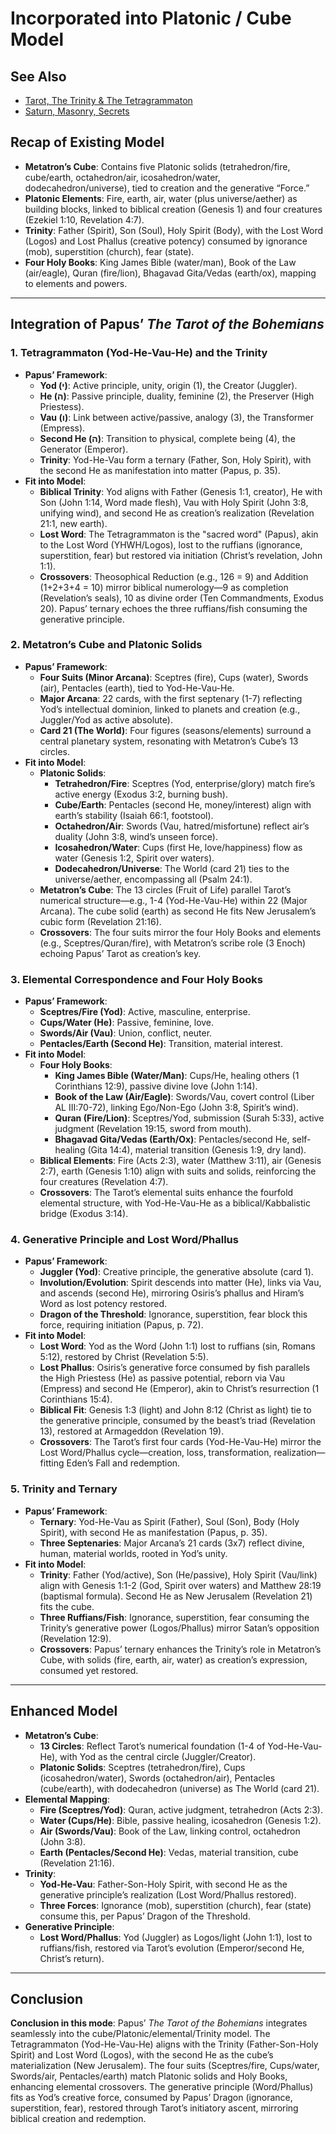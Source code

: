 # Incorporated into Platonic / Cube Model
## See Also
- [Tarot, The Trinity & The Tetragrammaton](https://github.com/theofficialurban/public-notes/wiki/Tarot,-The-Trinity-&-The-Tetragrammaton)
- [Saturn, Masonry, Secrets](https://github.com/theofficialurban/public-notes/wiki/Saturn,-Masonry,-Secrets)
## **Recap of Existing Model**
- **Metatron’s Cube**: Contains five Platonic solids (tetrahedron/fire, cube/earth, octahedron/air, icosahedron/water, dodecahedron/universe), tied to creation and the generative “Force.”
- **Platonic Elements**: Fire, earth, air, water (plus universe/aether) as building blocks, linked to biblical creation (Genesis 1) and four creatures (Ezekiel 1:10, Revelation 4:7).
- **Trinity**: Father (Spirit), Son (Soul), Holy Spirit (Body), with the Lost Word (Logos) and Lost Phallus (creative potency) consumed by ignorance (mob), superstition (church), fear (state).
- **Four Holy Books**: King James Bible (water/man), Book of the Law (air/eagle), Quran (fire/lion), Bhagavad Gita/Vedas (earth/ox), mapping to elements and powers.

---

## **Integration of Papus’ *The Tarot of the Bohemians***

### **1. Tetragrammaton (Yod-He-Vau-He) and the Trinity**
- **Papus’ Framework**:  
  - **Yod (י)**: Active principle, unity, origin (1), the Creator (Juggler).  
  - **He (ה)**: Passive principle, duality, feminine (2), the Preserver (High Priestess).  
  - **Vau (ו)**: Link between active/passive, analogy (3), the Transformer (Empress).  
  - **Second He (ה)**: Transition to physical, complete being (4), the Generator (Emperor).  
  - **Trinity**: Yod-He-Vau form a ternary (Father, Son, Holy Spirit), with the second He as manifestation into matter (Papus, p. 35).  
- **Fit into Model**:  
  - **Biblical Trinity**: Yod aligns with Father (Genesis 1:1, creator), He with Son (John 1:14, Word made flesh), Vau with Holy Spirit (John 3:8, unifying wind), and second He as creation’s realization (Revelation 21:1, new earth).  
  - **Lost Word**: The Tetragrammaton is the "sacred word" (Papus), akin to the Lost Word (YHWH/Logos), lost to the ruffians (ignorance, superstition, fear) but restored via initiation (Christ’s revelation, John 1:1).  
  - **Crossovers**: Theosophical Reduction (e.g., 126 = 9) and Addition (1+2+3+4 = 10) mirror biblical numerology—9 as completion (Revelation’s seals), 10 as divine order (Ten Commandments, Exodus 20). Papus’ ternary echoes the three ruffians/fish consuming the generative principle.

### **2. Metatron’s Cube and Platonic Solids**
- **Papus’ Framework**:  
  - **Four Suits (Minor Arcana)**: Sceptres (fire), Cups (water), Swords (air), Pentacles (earth), tied to Yod-He-Vau-He.  
  - **Major Arcana**: 22 cards, with the first septenary (1-7) reflecting Yod’s intellectual dominion, linked to planets and creation (e.g., Juggler/Yod as active absolute).  
  - **Card 21 (The World)**: Four figures (seasons/elements) surround a central planetary system, resonating with Metatron’s Cube’s 13 circles.  
- **Fit into Model**:  
  - **Platonic Solids**:  
    - **Tetrahedron/Fire**: Sceptres (Yod, enterprise/glory) match fire’s active energy (Exodus 3:2, burning bush).  
    - **Cube/Earth**: Pentacles (second He, money/interest) align with earth’s stability (Isaiah 66:1, footstool).  
    - **Octahedron/Air**: Swords (Vau, hatred/misfortune) reflect air’s duality (John 3:8, wind’s unseen force).  
    - **Icosahedron/Water**: Cups (first He, love/happiness) flow as water (Genesis 1:2, Spirit over waters).  
    - **Dodecahedron/Universe**: The World (card 21) ties to the universe/aether, encompassing all (Psalm 24:1).  
  - **Metatron’s Cube**: The 13 circles (Fruit of Life) parallel Tarot’s numerical structure—e.g., 1-4 (Yod-He-Vau-He) within 22 (Major Arcana). The cube solid (earth) as second He fits New Jerusalem’s cubic form (Revelation 21:16).  
  - **Crossovers**: The four suits mirror the four Holy Books and elements (e.g., Sceptres/Quran/fire), with Metatron’s scribe role (3 Enoch) echoing Papus’ Tarot as creation’s key.

### **3. Elemental Correspondence and Four Holy Books**
- **Papus’ Framework**:  
  - **Sceptres/Fire (Yod)**: Active, masculine, enterprise.  
  - **Cups/Water (He)**: Passive, feminine, love.  
  - **Swords/Air (Vau)**: Union, conflict, neuter.  
  - **Pentacles/Earth (Second He)**: Transition, material interest.  
- **Fit into Model**:  
  - **Four Holy Books**:  
    - **King James Bible (Water/Man)**: Cups/He, healing others (1 Corinthians 12:9), passive divine love (John 1:14).  
    - **Book of the Law (Air/Eagle)**: Swords/Vau, covert control (Liber AL III:70-72), linking Ego/Non-Ego (John 3:8, Spirit’s wind).  
    - **Quran (Fire/Lion)**: Sceptres/Yod, submission (Surah 5:33), active judgment (Revelation 19:15, sword from mouth).  
    - **Bhagavad Gita/Vedas (Earth/Ox)**: Pentacles/second He, self-healing (Gita 14:4), material transition (Genesis 1:9, dry land).  
  - **Biblical Elements**: Fire (Acts 2:3), water (Matthew 3:11), air (Genesis 2:7), earth (Genesis 1:10) align with suits and solids, reinforcing the four creatures (Revelation 4:7).  
  - **Crossovers**: The Tarot’s elemental suits enhance the fourfold elemental structure, with Yod-He-Vau-He as a biblical/Kabbalistic bridge (Exodus 3:14).

### **4. Generative Principle and Lost Word/Phallus**
- **Papus’ Framework**:  
  - **Juggler (Yod)**: Creative principle, the generative absolute (card 1).  
  - **Involution/Evolution**: Spirit descends into matter (He), links via Vau, and ascends (second He), mirroring Osiris’s phallus and Hiram’s Word as lost potency restored.  
  - **Dragon of the Threshold**: Ignorance, superstition, fear block this force, requiring initiation (Papus, p. 72).  
- **Fit into Model**:  
  - **Lost Word**: Yod as the Word (John 1:1) lost to ruffians (sin, Romans 5:12), restored by Christ (Revelation 5:5).  
  - **Lost Phallus**: Osiris’s generative force consumed by fish parallels the High Priestess (He) as passive potential, reborn via Vau (Empress) and second He (Emperor), akin to Christ’s resurrection (1 Corinthians 15:4).  
  - **Biblical Fit**: Genesis 1:3 (light) and John 8:12 (Christ as light) tie to the generative principle, consumed by the beast’s triad (Revelation 13), restored at Armageddon (Revelation 19).  
  - **Crossovers**: The Tarot’s first four cards (Yod-He-Vau-He) mirror the Lost Word/Phallus cycle—creation, loss, transformation, realization—fitting Eden’s Fall and redemption.

### **5. Trinity and Ternary**
- **Papus’ Framework**:  
  - **Ternary**: Yod-He-Vau as Spirit (Father), Soul (Son), Body (Holy Spirit), with second He as manifestation (Papus, p. 35).  
  - **Three Septenaries**: Major Arcana’s 21 cards (3x7) reflect divine, human, material worlds, rooted in Yod’s unity.  
- **Fit into Model**:  
  - **Trinity**: Father (Yod/active), Son (He/passive), Holy Spirit (Vau/link) align with Genesis 1:1-2 (God, Spirit over waters) and Matthew 28:19 (baptismal formula). Second He as New Jerusalem (Revelation 21) fits the cube.  
  - **Three Ruffians/Fish**: Ignorance, superstition, fear consuming the Trinity’s generative power (Logos/Phallus) mirror Satan’s opposition (Revelation 12:9).  
  - **Crossovers**: Papus’ ternary enhances the Trinity’s role in Metatron’s Cube, with solids (fire, earth, air, water) as creation’s expression, consumed yet restored.

---

## **Enhanced Model**
- **Metatron’s Cube**:  
  - **13 Circles**: Reflect Tarot’s numerical foundation (1-4 of Yod-He-Vau-He), with Yod as the central circle (Juggler/Creator).  
  - **Platonic Solids**: Sceptres (tetrahedron/fire), Cups (icosahedron/water), Swords (octahedron/air), Pentacles (cube/earth), with dodecahedron (universe) as The World (card 21).  
- **Elemental Mapping**:  
  - **Fire (Sceptres/Yod)**: Quran, active judgment, tetrahedron (Acts 2:3).  
  - **Water (Cups/He)**: Bible, passive healing, icosahedron (Genesis 1:2).  
  - **Air (Swords/Vau)**: Book of the Law, linking control, octahedron (John 3:8).  
  - **Earth (Pentacles/Second He)**: Vedas, material transition, cube (Revelation 21:16).  
- **Trinity**:  
  - **Yod-He-Vau**: Father-Son-Holy Spirit, with second He as the generative principle’s realization (Lost Word/Phallus restored).  
  - **Three Forces**: Ignorance (mob), superstition (church), fear (state) consume this, per Papus’ Dragon of the Threshold.  
- **Generative Principle**:  
  - **Lost Word/Phallus**: Yod (Juggler) as Logos/light (John 1:1), lost to ruffians/fish, restored via Tarot’s evolution (Emperor/second He, Christ’s return).

---
## Conclusion

**Conclusion in this mode**: Papus’ *The Tarot of the Bohemians* integrates seamlessly into the cube/Platonic/elemental/Trinity model. The Tetragrammaton (Yod-He-Vau-He) aligns with the Trinity (Father-Son-Holy Spirit) and Lost Word (Logos), with the second He as the cube’s materialization (New Jerusalem). The four suits (Sceptres/fire, Cups/water, Swords/air, Pentacles/earth) match Platonic solids and Holy Books, enhancing elemental crossovers. The generative principle (Word/Phallus) fits as Yod’s creative force, consumed by Papus’ Dragon (ignorance, superstition, fear), restored through Tarot’s initiatory ascent, mirroring biblical creation and redemption.